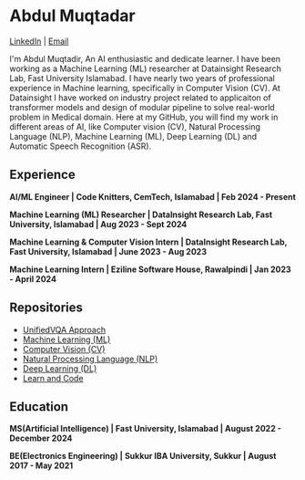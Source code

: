 # Abdul Muqtadar


[LinkedIn](https://www.linkedin.com/in/abdul-muqtadir-0bab81170/) | [Email](mailto:amuqtadirch@gmail.com)

I'm Abdul Muqtadir, An AI enthusiastic and dedicate learner. I have been working as a Machine Learning (ML) researcher at Datainsight Research Lab, Fast University Islamabad. I have nearly two years of professional experience in Machine learning, specifically in Computer Vision (CV). At Datainsight I have worked on industry project related to applicaiton of transformer models and design of modular pipeline to solve real-world problem in Medical domain. Here at my GitHub, you will find my work in different areas of AI, like Computer vision (CV), Natural Processing Language (NLP), Machine Learning (ML), Deep Learning (DL) and Automatic Speech Recognition (ASR).

## Experience
**AI/ML Engineer | Code Knitters, CemTech, Islamabad | Feb 2024 - Present**

**Machine Learning (ML) Researcher | DataInsight Research Lab, Fast University, Islamabad | Aug 2023 - Sept 2024**

**Machine Learning & Computer Vision Intern | DataInsight Research Lab, Fast University, Islamabad | June 2023 - Aug 2023**

**Machine Learning Intern | Eziline Software House, Rawalpindi | Jan 2023 - April 2024**


## Repositories

- [UnifiedVQA Approach](https://github.com/AbdulDD/UnifiedVQA)
- [Machine Learning (ML)](https://github.com/AbdulDD/Machine-Learning-portfolio)
- [Computer Vision (CV)](https://github.com/AbdulDD/Computer-Vision)
- [Natural Processing Language (NLP)](https://github.com/AbdulDD/NLP_Portfolio)
- [Deep Learning (DL)](https://github.com/AbdulDD/Deep-Learning-Portfolio)
- [Learn and Code](https://github.com/AbdulDD/Learn-Pytorch)


## Education
**MS(Artificial Intelligence) | Fast University, Islamabad | August 2022 - December 2024**

**BE(Electronics Engineering) | Sukkur IBA University, Sukkur | August 2017 - May 2021**

